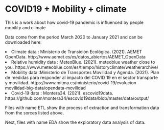 # COVID19 + Mobility + climate


<p>This is a work about how covid-19 pandemic is  influenced by people mobility and climate</p>


<p>Data come from the period March 2020 to January 2021 and can be downloaded here:</p>

  <li> Climate data : Ministerio de Transición Ecológica. (2021). AEMET OpenData. http://www.aemet.es/es/datos_abiertos/AEMET_OpenData </li>
  <li> Relative humidity data : MeteoBlue. (2021). meteoblue weather close to you. https://www.meteoblue.com/es/tiempo/historyclimate/weatherarchive/ </li>
  <li>Mobility data :Ministerio de Transportes Movilidad y Agenda. (2021). Plan de medidas para responder al impacto del COVID 19 en el sector transporte y movilidad. https://www.mitma.es/ministerio/covid-19/evolucion-movilidad-big-data/opendata-movilidad </li>
  <li> Covid-19 data :   Montera34. (2021). escovid19data. https://github.com/montera34/escovid19data/blob/master/data/output/</li>

<p></p>

<p>Files with name ETL show the process of extraction and transformation data from the sorces listed above.      </p>




<p>Next, files with name EDA show the exploratory data analysis of data.    </p>
  
